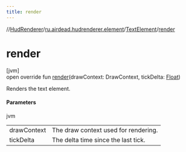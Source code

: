 ```yaml
---
title: render
---
```

//[HudRenderer](../../../index.html)/[ru.airdead.hudrenderer.element](../index.html)/[TextElement](index.html)/[render](render.html)



# render



[jvm]\
open override fun [render](render.html)(drawContext: DrawContext, tickDelta: [Float](https://kotlinlang.org/api/latest/jvm/stdlib/kotlin/-float/index.html))



Renders the text element.



#### Parameters


jvm

| | |
|---|---|
| drawContext | The draw context used for rendering. |
| tickDelta | The delta time since the last tick. |




